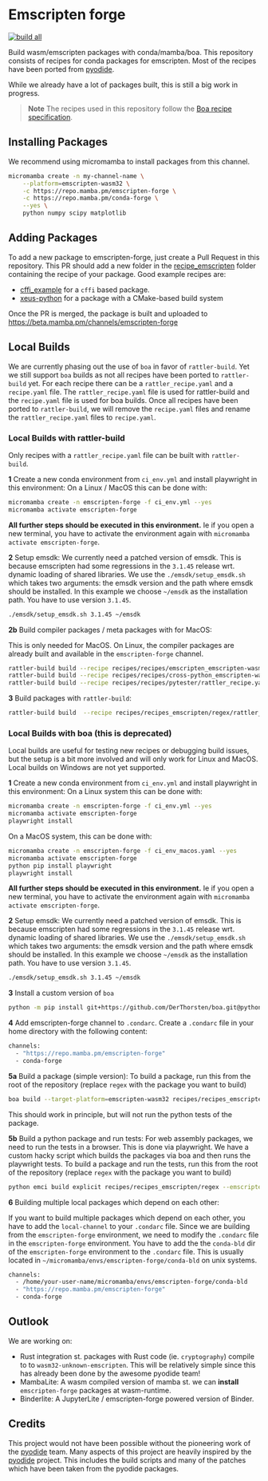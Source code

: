 #  Emscripten forge

[![build all](https://github.com/emscripten-forge/recipes/actions/workflows/build_all.yaml/badge.svg?branch=main)](https://github.com/emscripten-forge/recipes/actions/workflows/build_all.yaml)

Build wasm/emscripten packages with conda/mamba/boa.
This repository consists of recipes for conda packages for emscripten.
Most of the recipes have been ported from [pyodide](https://pyodide.org/en/stable/).

While we already have a lot of packages built, this is still a big work in progress.

> **Note**
> The recipes used in this repository follow the [Boa recipe specification](https://boa-build.readthedocs.io/en/latest/recipe_spec.html).

## Installing Packages
We recommend using micromamba to install packages from this channel.
```bash
micromamba create -n my-channel-name \
    --platform=emscripten-wasm32 \
    -c https://repo.mamba.pm/emscripten-forge \
    -c https://repo.mamba.pm/conda-forge \
    --yes \
    python numpy scipy matplotlib
```


## Adding Packages

To add a new package to emscripten-forge, just create a Pull Request in this repository.
This PR should add a new folder in the [recipe_emscripten](https://github.com/emscripten-forge/recipes/tree/main/recipes/recipes_emscripten) folder
containing the recipe of your package.
Good example recipes are:
 
 * [cffi_example](https://github.com/emscripten-forge/recipes/blob/main/recipes/recipes_emscripten/cffi_example/recipe.yaml) for a `cffi` based package.
 * [xeus-python](https://github.com/emscripten-forge/recipes/blob/main/recipes/recipes_emscripten/xeus-python/recipe.yaml) for a package with a CMake-based build system
 
Once the PR is merged, the package is built and uploaded to https://beta.mamba.pm/channels/emscripten-forge


## Local Builds
We are currently phasing out the use of `boa` in favor of `rattler-build`. Yet we still support `boa` builds
as not all recipes have been ported to `rattler-build` yet.
For each recipe there can be a `rattler_recipe.yaml` and a `recipe.yaml` file. The `rattler_recipe.yaml` file is used for rattler-build and the `recipe.yaml` file is used for boa builds.
Once all recipes have been ported to `rattler-build`, we will remove the `recipe.yaml` files and rename the `rattler_recipe.yaml` files to `recipe.yaml`.



### Local Builds with rattler-build
Only recipes with a `rattler_recipe.yaml` file can be built with `rattler-build`.


 **1** Create a new conda environment from `ci_env.yml` and install playwright in this environment:
 On a Linux / MacOS this can be done with:
```bash
micromamba create -n emscripten-forge -f ci_env.yml --yes
micromamba activate emscripten-forge
``` 


**All further steps should be executed in this environment.**
Ie if you open a new terminal, you have to activate the environment again with `micromamba activate emscripten-forge`.

**2** Setup emsdk:
 We currently need a patched version of emsdk. This is because emscripten had some regressions in the `3.1.45` release wrt. dynamic loading of shared libraries. We use the `./emsdk/setup_emsdk.sh` which takes
 two arguments: the emsdk version and the path where emsdk should be installed.
 In this example we choose `~/emsdk` as the installation path. You have to use version `3.1.45`.
 ```bash
./emsdk/setup_emsdk.sh 3.1.45 ~/emsdk
```

**2b** Build compiler packages / meta packages with for MacOS:

This is only needed for MacOS. On Linux, the compiler packages are already built and available in the `emscripten-forge` channel.
```bash
rattler-build build --recipe recipes/recipes/emscripten_emscripten-wasm32/rattler_recipe.yaml   -c https://repo.mamba.pm/emscripten-forge -c conda-forge 
rattler-build build --recipe recipes/recipes/cross-python_emscripten-wasm32/rattler_recipe.yaml -c https://repo.mamba.pm/emscripten-forge -c conda-forge
rattler-build build --recipe recipes/recipes/pytester/rattler_recipe.yaml                       -c https://repo.mamba.pm/emscripten-forge -c conda-forge
```

**3**  Build packages with `rattler-build`:

```bash
rattler-build build  --recipe recipes/recipes_emscripten/regex/rattler_recipe.yaml  --target-platform=emscripten-wasm32 --variant-config=variant_config.yaml -c https://repo.mamba.pm/emscripten-forge -c conda-forge 
```


### Local Builds with boa (this is deprecated)
Local builds are useful for testing new recipes or debugging build issues, but the setup is a bit more involved and will only work for Linux and MacOS. Local builds on Windows are not yet supported.

 **1** Create a new conda environment from `ci_env.yml` and install playwright in this environment:
 On a Linux system this can be done with:
```bash
micromamba create -n emscripten-forge -f ci_env.yml --yes
micromamba activate emscripten-forge
playwright install
``` 
On a MacOS system, this can be done with:
```bash
micromamba create -n emscripten-forge -f ci_env_macos.yaml --yes
micromamba activate emscripten-forge
python pip install playwright
playwright install
```

**All further steps should be executed in this environment.**
Ie if you open a new terminal, you have to activate the environment again with `micromamba activate emscripten-forge`.

**2** Setup emsdk:
 We currently need a patched version of emsdk. This is because emscripten had some regressions in the `3.1.45` release wrt. dynamic loading of shared libraries. We use the `./emsdk/setup_emsdk.sh` which takes
 two arguments: the emsdk version and the path where emsdk should be installed.
 In this example we choose `~/emsdk` as the installation path. You have to use version `3.1.45`.
 ```bash
./emsdk/setup_emsdk.sh 3.1.45 ~/emsdk
```

**3**  Install a custom version of `boa`
```bash
python -m pip install git+https://github.com/DerThorsten/boa.git@python_api_v2   --no-deps --ignore-installed
```

**4** Add emscripten-forge channel to `.condarc`.
Create a `.condarc` file in your home directory with the following content:
```bash
channels:
  - "https://repo.mamba.pm/emscripten-forge"
  - conda-forge
```

**5a** Build a package (simple version):
To build a package, run this from the root of the repository (replace `regex` with the package you want to build)
```bash
boa build --target-platform=emscripten-wasm32 recipes/recipes_emscripten/regex -m conda_build_config.yaml
```
This should work in principle, but will not run the python tests of the package.

**5b** Build a python package and run tests:
For web assembly packages, we need to run the tests in a browser. This is done via playwright.
We have a custom hacky script which builds the packages via boa and then runs the playwright tests.
To build a package and run the tests, run this from the root of the repository (replace `regex` with the package you want to build) 

```bash
python emci build explicit recipes/recipes_emscripten/regex --emscripten-wasm32
```

**6** Building multiple local packages which depend on each other:

If you want to build multiple packages which depend on each other, you have to add the `local-channel` to your `.condarc` file. Since we are building from the `emscripten-forge` environment, we need to modify the `.condarc` file in the `emscripten-forge` environment. You have to add the the `conda-bld` dir
of the `emscripten-forge` environment to the `.condarc` file. This is usually located in `~/micromamba/envs/emscripten-forge/conda-bld` on unix systems.
```bash
channels:
  - /home/your-user-name/micromamba/envs/emscripten-forge/conda-bld
  - "https://repo.mamba.pm/emscripten-forge"
  - conda-forge
```

## Outlook

We are working on:
 
 * Rust integration st. packages with Rust code (ie. `cryptography`) compile to to `wasm32-unknown-emscripten`. This will be relatively simple since  this has already been done by the awesome pyodide team!
 * MambaLite: A wasm compiled version of mamba st. we can **install** `emscripten-forge` packages at wasm-runtime.
 * Binderlite: A JupyterLite / emscripten-forge powered version of Binder.

## Credits
This project would not have been possible without the pioneering work of the [pyodide](https://pyodide.org/) team.
Many aspects of this project are heavily inspired by the [pyodide](https://pyodide.org/) project. This includes the build scripts and
many of the patches which have been taken from the pyodide packages.
